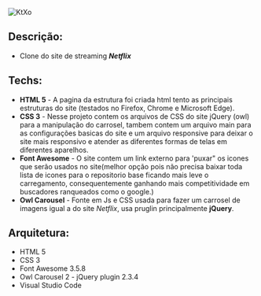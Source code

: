 ![KtXo](https://user-images.githubusercontent.com/6175226/99495320-38fb1180-2951-11eb-9eb5-bb5d14f3caa2.gif) 

## Descrição:

- Clone do site de streaming **_Netflix_**

## Techs:

- **HTML 5** -  A pagina da estrutura foi criada html tento as principais estruturas do site (testados no Firefox, Chrome e Microsoft Edge).
- **CSS 3** - Nesse projeto contem os arquivos de CSS do site jQuery (owl) para a manipulação do carrosel, tambem contem um arquivo main para as configurações basicas do site e um arquivo responsive para deixar o site mais responsivo e atender as diferentes formas de telas em diferentes aparelhos.
- **Font Awesome** - O site contem um link externo para 'puxar" os icones que serão usados no site(melhor opção pois não precisa baixar toda lista de icones para o repositorio base ficando mais leve o carregamento, consequentemente ganhando mais competitividade em buscadores ranqueados como o google.)
- **Owl Carousel** - Fonte em Js e CSS usada para fazer um carrosel de imagens igual a do site _Netflix_, usa pruglin principalmente **jQuery**.


## Arquitetura:

- HTML 5
- CSS 3
- Font Awesome 3.5.8
- Owl Carousel 2 - jQuery plugin 2.3.4
- Visual Studio Code
